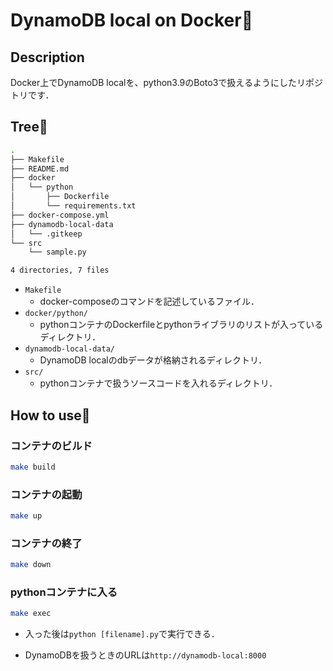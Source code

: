 # DynamoDB local on Docker🐳
## Description
Docker上でDynamoDB localを、python3.9のBoto3で扱えるようにしたリポジトリです．

## Tree🌳
```sh
.
├── Makefile
├── README.md
├── docker
│   └── python
│       ├── Dockerfile
│       └── requirements.txt
├── docker-compose.yml
├── dynamodb-local-data
│   └── .gitkeep
└── src
    └── sample.py

4 directories, 7 files
```
- `Makefile`
    - docker-composeのコマンドを記述しているファイル．
- `docker/python/`
    - pythonコンテナのDockerfileとpythonライブラリのリストが入っているディレクトリ．
- `dynamodb-local-data/`
    - DynamoDB localのdbデータが格納されるディレクトリ．
- `src/`
    - pythonコンテナで扱うソースコードを入れるディレクトリ．

## How to use🔧
### コンテナのビルド
```sh
make build
```

### コンテナの起動
```sh
make up
```

### コンテナの終了
```sh
make down
```

### pythonコンテナに入る
```sh
make exec
```
- 入った後は`python [filename].py`で実行できる．

- DynamoDBを扱うときのURLは`http://dynamodb-local:8000`
